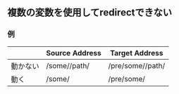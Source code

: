 ## 複数の変数を使用してredirectできない
### 例
||Source Address|Target Address|
|--|--|--|
|動かない|/some/<id1>/path/<id2>|/pre/some/<id1>/path/<id2>|
|動く|/some/<id>|/pre/some/<id>|
